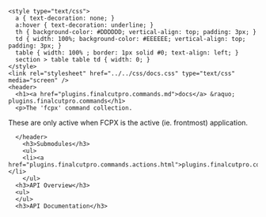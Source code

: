     <style type="text/css">
      a { text-decoration: none; }
      a:hover { text-decoration: underline; }
      th { background-color: #DDDDDD; vertical-align: top; padding: 3px; }
      td { width: 100%; background-color: #EEEEEE; vertical-align: top; padding: 3px; }
      table { width: 100% ; border: 1px solid #0; text-align: left; }
      section > table table td { width: 0; }
    </style>
    <link rel="stylesheet" href="../../css/docs.css" type="text/css" media="screen" />
    <header>
      <h1><a href="plugins.finalcutpro.commands.md">docs</a> &raquo; plugins.finalcutpro.commands</h1>
      <p>The 'fcpx' command collection.
These are only active when FCPX is the active (ie. frontmost) application.</p>

      </header>
        <h3>Submodules</h3>
        <ul>
        <li><a href="plugins.finalcutpro.commands.actions.html">plugins.finalcutpro.commands.actions</a></li>
        </ul>
      <h3>API Overview</h3>
      <ul>
      </ul>
      <h3>API Documentation</h3>
